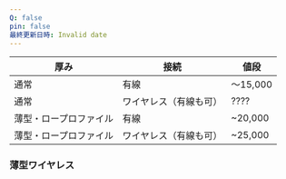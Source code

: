```yaml
---
Q: false
pin: false
最終更新日時: Invalid date
---
```

  

  

  

  

|厚み|接続|値段|
|---|---|---|
|通常|有線|～15,000|
|通常|ワイヤレス（有線も可）|????|
|薄型・ロープロファイル|有線|~20,000|
|薄型・ロープロファイル|ワイヤレス（有線も可）|~25,000|

  

  

  

### 薄型ワイヤレス